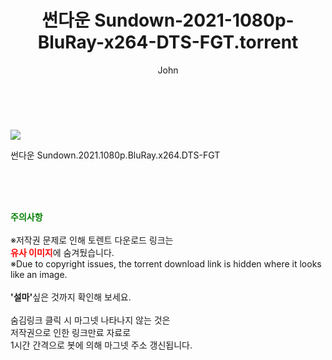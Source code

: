 ﻿---
layout: post
title:  "    썬다운 Sundown-2021-1080p-BluRay-x264-DTS-FGT.torrent"
author: John
categories: [ 영화 ]
tags: [  ]
image: https://torrentrj55.com/uploadfile/full/de87e91e646930261decdf8d0693da7dfc615171.jpg 
description: "    썬다운 Sundown-2021-1080p-BluRay-x264-DTS-FGT torrent 정보 공유"
toc: true
toc_sticky: true
---

<br>
<p><img src="https://torrentrj55.com/uploadfile/full/de87e91e646930261decdf8d0693da7dfc615171.jpg"/></p>
 썬다운 Sundown.2021.1080p.BluRay.x264.DTS-FGT  
    
<br><br><br>
<p data-ke-size="size16"><b><span style="color: green;">주의사항</span></b><br /><br />※저작권 문제로 인해 토렌트 다운로드 링크는<br /><b><span style="color: red;">유사 이미지</span></b>에 숨겨뒀습니다.<br />※Due to copyright issues, the torrent download link is hidden where it looks like an image.<br /><br /><b>'설마'</b>싶은 것까지 확인해 보세요.<br /><br />숨김링크 클릭 시 마그넷 나타나지 않는 것은<br />저작권으로 인한 링크만료 자료로<br />1시간 간격으로 봇에 의해 마그넷 주소 갱신됩니다.</p>
